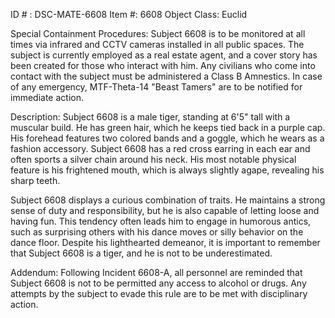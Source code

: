 ID # : DSC-MATE-6608
Item #: 6608
Object Class: Euclid

Special Containment Procedures:
Subject 6608 is to be monitored at all times via infrared and CCTV cameras installed in all public spaces. The subject is currently employed as a real estate agent, and a cover story has been created for those who interact with him. Any civilians who come into contact with the subject must be administered a Class B Amnestics. In case of any emergency, MTF-Theta-14 "Beast Tamers" are to be notified for immediate action.

Description:
Subject 6608 is a male tiger, standing at 6'5" tall with a muscular build. He has green hair, which he keeps tied back in a purple cap. His forehead features two colored bands and a goggle, which he wears as a fashion accessory. Subject 6608 has a red cross earring in each ear and often sports a silver chain around his neck. His most notable physical feature is his frightened mouth, which is always slightly agape, revealing his sharp teeth.

Subject 6608 displays a curious combination of traits. He maintains a strong sense of duty and responsibility, but he is also capable of letting loose and having fun. This tendency often leads him to engage in humorous antics, such as surprising others with his dance moves or silly behavior on the dance floor. Despite his lighthearted demeanor, it is important to remember that Subject 6608 is a tiger, and he is not to be underestimated.

Addendum:
Following Incident 6608-A, all personnel are reminded that Subject 6608 is not to be permitted any access to alcohol or drugs. Any attempts by the subject to evade this rule are to be met with disciplinary action.